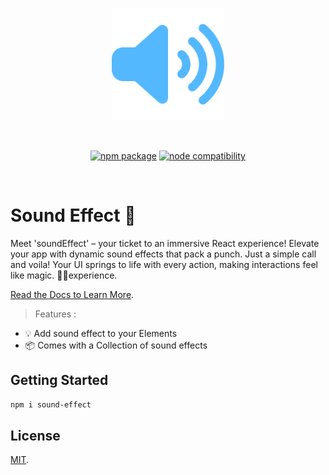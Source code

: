 <p align="center">
    <img width="180" src="./src/volume-high-solid.svg" alt="logo">
</p>
<br/>
<p align="center">
  <a href="https://www.npmjs.com/package/sound-effect"><img src="https://img.shields.io/npm/v/sound-effect" alt="npm package"></a>
  <a href="https://nodejs.org/en/about/previous-releases"><img src="https://img.shields.io/node/v/sound-effect" alt="node compatibility"></a>

</p>
<br/>

# Sound Effect 🎵

Meet 'soundEffect' – your ticket to an immersive React experience! Elevate your app with dynamic sound effects that pack a punch. Just a simple call and voila! Your UI springs to life with every action, making interactions feel like magic. 🎵✨experience.

[Read the Docs to Learn More](https://github.com/SouhailM07/sound-effect/tree/main/doc).

> Features :

- 💡 Add sound effect to your Elements
- 📦 Comes with a Collection of sound effects

## Getting Started

```bash
npm i sound-effect
```

## License

[MIT](LICENSE).
